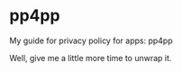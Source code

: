 pp4pp
=====

My guide for privacy policy for apps: pp4pp

Well, give me a little more time to unwrap it.
